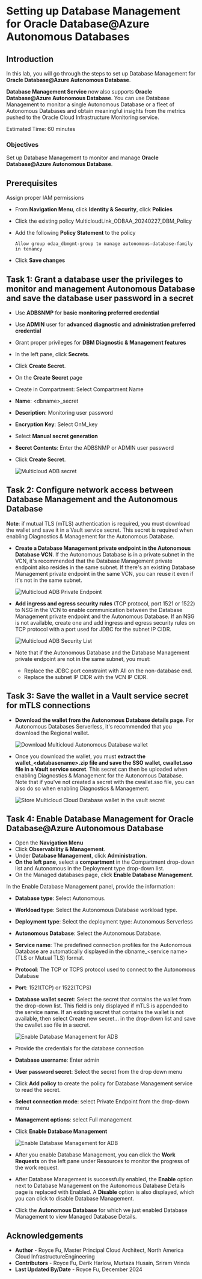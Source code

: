 #  Setting up Database Management for Oracle Database@Azure Autonomous Databases

## Introduction

In this lab, you will go through the steps to set up Database Management for **Oracle Database@Azure Autonomous Database**.

**Database Management Service** now also supports **Oracle Database@Azure Autonomous Database**. You can use Database Management to monitor a single Autonomous Database or a fleet of Autonomous Databases and obtain meaningful insights from the metrics pushed to the Oracle Cloud Infrastructure Monitoring service.

Estimated Time: 60 minutes

### Objectives

Set up Database Management to monitor and manage **Oracle Database@Azure Autonomous Database**.

## Prerequisites

Assign proper IAM permissions

- From **Navigation Menu**, click **Identity & Security**, click **Policies**
- Click the existing policy MulticloudLink_ODBAA_20240227_DBM_Policy
- Add the following **Policy Statement** to the policy

    ```
    Allow group odaa_dbmgmt-group to manage autonomous-database-family in tenancy
    ```

- Click **Save changes**

## Task 1: Grant a database user the privileges to monitor and management Autonomous Database and save the database user password in a secret

- Use **ADBSNMP** for **basic monitoring preferred credential**
- Use **ADMIN** user for **advanced diagnostic and administration preferred credential**
- Grant proper privileges for **DBM Diagnostic & Management features**
- In the left pane, click **Secrets**.
- Click **Create Secret**. 
- On the **Create Secret** page
- Create in Compartment: Select Compartment Name
- **Name**: <dbname\>_secret
- **Description**: Monitoring user password
- **Encryption Key**: Select OnM_key
- Select **Manual secret generation**
- **Secret Contents**: Enter the ADBSNMP or ADMIN user password
- Click **Create Secret**.
    
     ![Multicloud ADB secret](./images/odaa-odaa-adb-secret.png "Multicloud ADB secret")

## Task 2: Configure network access between Database Management and the Autonomous Database

**Note**: if mutual TLS (mTLS) authentication is required, you must download the wallet and save it in a Vault service secret. This secret is required when enabling Diagnostics & Management for the Autonomous Database. 

- **Create a Database Management private endpoint in the Autonomous Database VCN**. If the Autonomous Database is in a private subnet in the VCN, it's recommended that the Database Management private endpoint also resides in the same subnet. If there's an existing Database Management private endpoint in the same VCN, you can reuse it even if it's not in the same subnet.

     ![Multicloud ADB Private Endpoint](./images/odaa-odaa-adb-privateendpoint.png "Multicloud ADB Private Endpoint")

- **Add ingress and egress security rules** (TCP protocol, port 1521 or 1522) to NSG in the VCN to enable communication between the Database Management private endpoint and the Autonomous Database. If an NSG is not available, create one and add ingress and egress security rules on TCP protocol with a port used for JDBC for the subnet IP CIDR.

     ![Multicloud ADB Security List](./images/odaa-odaa-adb-securitylist.png "Multicloud ADB Security List")

- Note that if the Autonomous Database and the Database Management private endpoint are not in the same subnet, you must:
    - Replace the JDBC port constraint with All on the non-database end.
    - Replace the subnet IP CIDR with the VCN IP CIDR.

## Task 3: Save the wallet in a Vault service secret for mTLS connections 

- **Download the wallet from the Autonomous Database details page**. For Autonomous Databases Serverless, it's recommended that you download the Regional wallet.

     ![Download Multicloud Autonomous Database wallet](./images/odaa-download-adb-wallet.png "Download Multicloud Autonomous Database wallet")

- Once you download the wallet, you must **extract the wallet_<databasename\>.zip file and save the SSO wallet, cwallet.sso file in a Vault service secret**. This secret can then be uploaded when enabling Diagnostics & Management for the Autonomous Database. Note that if you've not created a secret with the cwallet.sso file, you can also do so when enabling Diagnostics & Management.

     ![Store Multicloud Cloud Database wallet in the vault secret](./images/odaa-store-sso-wallet-in-vault.png "Store Multicloud Cloud Database wallet in the vault secret")


## Task 4: Enable Database Management for Oracle Database@Azure Autonomous Database

- Open the **Navigation Menu**
- Click **Observability & Management**. 
- Under **Database Management**, click **Administration**.
- **On the left pane**, select a **compartment** in the Compartment drop-down list and Autonomous in the Deployment type drop-down list.
- On the Managed databases page, click **Enable Database Management**.

In the Enable Database Management panel, provide the information: 

- **Database type**: Select Autonomous.
- **Workload type**: Select the Autonomous Database workload type.
- **Deployment type**: Select the deployment type: Autonomous Serverless 
- **Autonomous Database**: Select the Autonomous Database. 
- **Service name**: The predefined connection profiles for the Autonomous Database are automatically displayed in the dbname\_<service name\> (TLS or Mutual TLS) format. 
- **Protocol**: The TCP or TCPS protocol used to connect to the Autonomous Database 
- **Port**: 1521(TCP) or 1522(TCPS)
- **Database wallet secret**: Select the secret that contains the wallet from the drop-down list. This field is only displayed if mTLS is appended to the service name. If an existing secret that contains the wallet is not available, then select Create new secret... in the drop-down list and save the cwallet.sso file in a secret.

     ![Enable Database Management for ADB](./images/odaa-enable-adb1.png "Enable Database Management for ADB")

- Provide the credentials for the database connection
- **Database username**: Enter admin
- **User password secret**: Select the secret from the drop down menu
- Click **Add policy** to create the policy for Database Management service to read the secret. 
- **Select connection mode**: select Private Endpoint from the drop-down menu
- **Management options**: select Full management
- Click **Enable Database Management**

     ![Enable Database Management for ADB](./images/odaa-enable-adb2.png "Enable Database Management for ADB")

- After you enable Database Management, you can click the **Work Requests** on the left pane under Resources to monitor the progress of the work request.
- After Database Management is successfully enabled, the **Enable** option next to Database Management on the Autonomous Database Details page is replaced with Enabled. A **Disable** option is also displayed, which you can click to disable Database Management.
- Click the **Autonomous Database** for which we just enabled Database Management to view Managed Database Details.

## Acknowledgements

- **Author** - Royce Fu, Master Principal Cloud Architect, North America Cloud InfrastructureEngineering
- **Contributors** - Royce Fu, Derik Harlow, Murtaza Husain, Sriram Vrinda
- **Last Updated By/Date** - Royce Fu, December 2024

